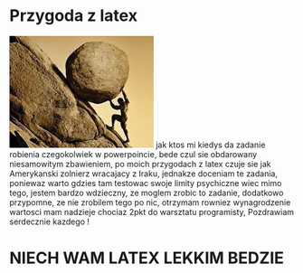 # Przygoda z latex
![zegnam.jpg](zegnam.jpg)
jak ktos mi kiedys da zadanie robienia czegokolwiek w powerpoincie, bede czul sie obdarowany niesamowitym zbawieniem,
po moich przygodach z latex czuje sie jak Amerykanski zolnierz wracajacy z Iraku,
jednakze doceniam te zadania, poniewaz warto gdzies tam testowac swoje limity psychiczne wiec mimo tego,
jestem bardzo wdzieczny, ze moglem zrobic to zadanie,
dodatkowo przypomne, ze nie zrobilem tego po nic, otrzymam rowniez wynagrodzenie wartosci mam nadzieje chociaz 2pkt
do warsztatu programisty,
Pozdrawiam serdecznie kazdego ! 
# NIECH WAM LATEX LEKKIM BEDZIE
